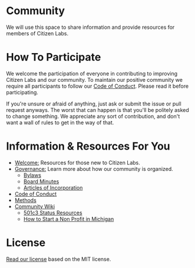 # Community

We will use this space to share information and provide resources for members of Citizen Labs.

# How To Participate

We welcome the participation of everyone in contributing to improving Citizen Labs and our community. To maintain our positive community we require all participants to follow our [Code of Conduct](https://github.com/citizenlabsgr/community/blob/main/CODE_OF_CONDUCT.md). Please read it before participating.

If you're unsure or afraid of anything, just ask or submit the issue or pull request anyways. The worst that can happen is that you'll be politely asked to change something. We appreciate any sort of contribution, and don't want a wall of rules to get in the way of that.

# Information & Resources For You

- [Welcome:](https://github.com/citizenlabsgr/community/blob/main/welcome/README.md) Resources for those new to Citizen Labs.
- [Governance:](https://github.com/citizenlabsgr/community/tree/main/governance) Learn more about how our community is organized.
  - [Bylaws](https://github.com/citizenlabsgr/community/blob/main/governance/cl_bylaws.md)
  - [Board Minutes](https://github.com/citizenlabsgr/community/tree/main/governance/bd_minutes)
  - [Articles of Incorporation](https://github.com/citizenlabsgr/community/blob/main/governance/articles_incorporation.md)
 - [Code of Conduct](https://github.com/citizenlabsgr/community/blob/main/CODE_OF_CONDUCT.md)
 - [Methods](https://github.com/citizenlabsgr/community/tree/main/governance/stacks)
- [Community Wiki](https://github.com/citizenlabsgr/community/wiki)
  - [501c3 Status Resources](https://github.com/citizenlabsgr/community/wiki/501c3-Status-Resources)
  - [How to Start a Non Profit in Michigan](https://github.com/citizenlabsgr/community/wiki/How-to-Start-a-Non-Profit-in-Michigan)

# License

[Read our license](https://github.com/citizenlabsgr/community/blob/main/license.md) based on the MIT license.
